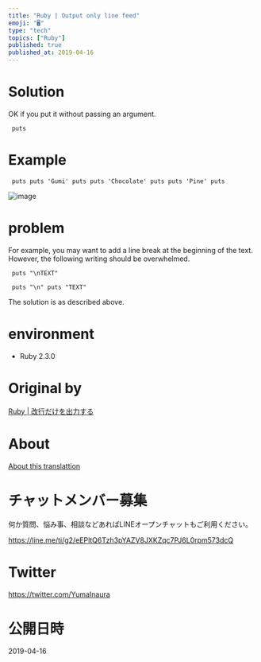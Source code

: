 ```yaml
---
title: "Ruby | Output only line feed"
emoji: "🖥"
type: "tech"
topics: ["Ruby"]
published: true
published_at: 2019-04-16
---
```


# Solution 

OK if you put it without passing an argument.

     puts 

# Example 

     puts puts 'Gumi' puts puts 'Chocolate' puts puts 'Pine' puts 

![image](https://qiita-image-store.s3.amazonaws.com/0/90607/a92b0ce7-935d-dc21-0549-fd2ad5273de9.png)

# problem 

For example, you may want to add a line break at the beginning of the text. However, the following writing should be overwhelmed.

     puts "\nTEXT" 

     puts "\n" puts "TEXT" 

The solution is as described above.

# environment 

- Ruby 2.3.0 


# Original by
[Ruby | 改行だけを出力する](https://qiita.com/Yinaura/items/2d927e04d0ae284db07b)

# About

[About this translattion](https://qiita.com/YumaInaura/items/7f6fd1e9310a6816469a)








<!-- Update From Qiita API -->

# チャットメンバー募集


何か質問、悩み事、相談などあればLINEオープンチャットもご利用ください。

https://line.me/ti/g2/eEPltQ6Tzh3pYAZV8JXKZqc7PJ6L0rpm573dcQ





# Twitter


https://twitter.com/YumaInaura


<!-- Update From Qiita API -->



# 公開日時

2019-04-16
